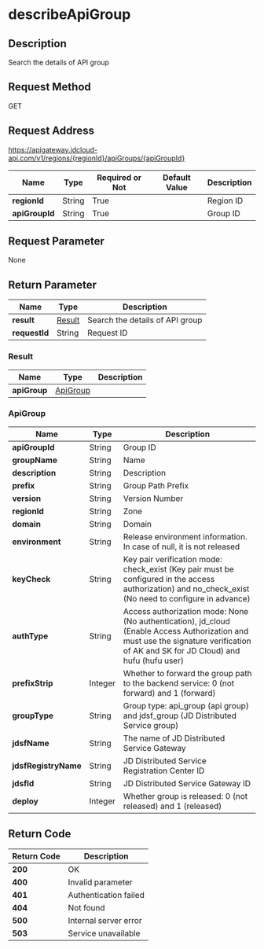 # describeApiGroup


## Description
Search the details of API group

## Request Method
GET

## Request Address
https://apigateway.jdcloud-api.com/v1/regions/{regionId}/apiGroups/{apiGroupId}

|Name|Type|Required or Not|Default Value|Description|
|---|---|---|---|---|
|**regionId**|String|True| |Region ID|
|**apiGroupId**|String|True| |Group ID|

## Request Parameter
None


## Return Parameter
|Name|Type|Description|
|---|---|---|
|**result**|[Result](describeapigroup#result)|Search the details of API group|
|**requestId**|String|Request ID|

### <div id="result">Result</div>
|Name|Type|Description|
|---|---|---|
|**apiGroup**|[ApiGroup](describeapigroup#apigroup)| |
### <div id="apigroup">ApiGroup</div>
|Name|Type|Description|
|---|---|---|
|**apiGroupId**|String|Group ID|
|**groupName**|String|Name|
|**description**|String|Description|
|**prefix**|String|Group Path Prefix|
|**version**|String|Version Number|
|**regionId**|String|Zone|
|**domain**|String|Domain|
|**environment**|String|Release environment information. In case of null, it is not released|
|**keyCheck**|String|Key pair verification mode: check_exist (Key pair must be configured in the access authorization) and no_check_exist (No need to configure in advance)|
|**authType**|String|Access authorization mode: None (No authentication), jd_cloud (Enable Access Authorization and must use the signature verification of AK and SK for JD Cloud) and hufu (hufu user)|
|**prefixStrip**|Integer|Whether to forward the group path to the backend service: 0 (not forward) and 1 (forward)|
|**groupType**|String|Group type: api_group (api group) and jdsf_group (JD Distributed Service group)|
|**jdsfName**|String|The name of JD Distributed Service Gateway|
|**jdsfRegistryName**|String|JD Distributed Service Registration Center ID|
|**jdsfId**|String|JD Distributed Service Gateway ID|
|**deploy**|Integer|Whether group is released: 0 (not released) and 1 (released)|

## Return Code
|Return Code|Description|
|---|---|
|**200**|OK|
|**400**|Invalid parameter|
|**401**|Authentication failed|
|**404**|Not found|
|**500**|Internal server error|
|**503**|Service unavailable|
